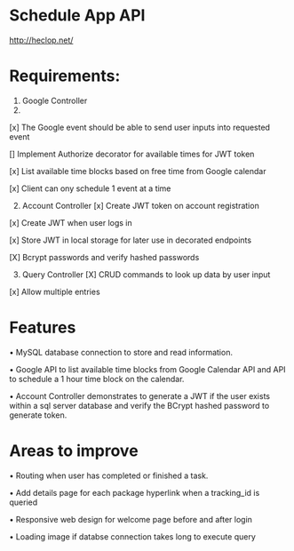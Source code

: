 # Schedule App API

http://heclop.net/

# Requirements:

1. Google Controller
2. 
[x] The Google event should be able to send user inputs into requested event

[] Implement Authorize decorator for available times for JWT token

[x] List available time blocks based on free time from Google calendar

[x] Client can ony schedule 1 event at a time

2. Account Controller
[x] Create JWT token on account registration

[x] Create JWT when user logs in

[x] Store JWT in local storage for later use in decorated endpoints

[X] Bcrypt passwords and verify hashed passwords

3. Query Controller
[X] CRUD commands to look up data by user input

[x] Allow multiple entries

# Features
• MySQL database connection to store and read information.

• Google API to list available time blocks from Google Calendar API and API to schedule a 1 hour time block on the calendar.

• Account Controller demonstrates to generate a JWT if the user exists within a sql server database and verify the BCrypt hashed password to generate token.

# Areas to improve
• Routing when user has completed or finished a task.

• Add details page for each package hyperlink when a tracking_id is queried

• Responsive web design for welcome page before and after login

• Loading image if databse connection takes long to execute query

  
